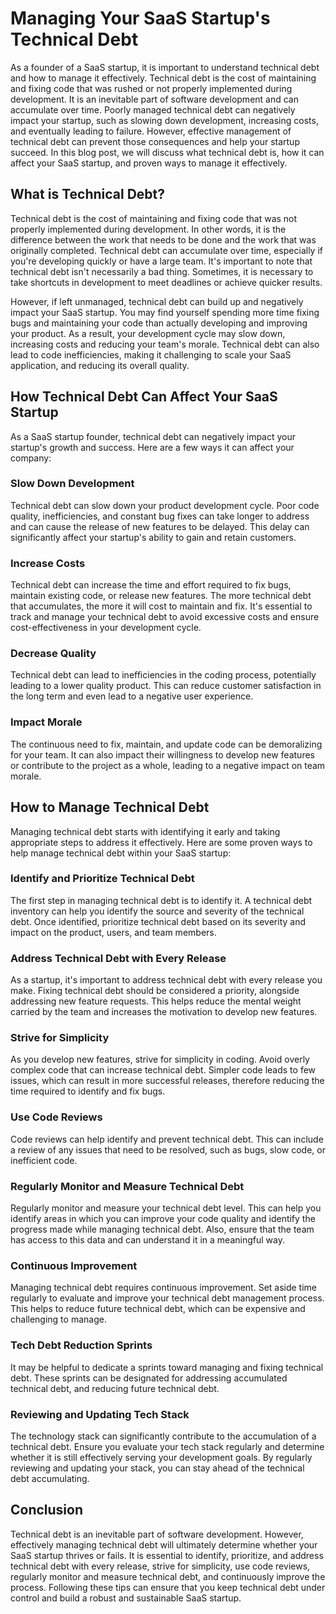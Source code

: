 # Managing Your SaaS Startup's Technical Debt

As a founder of a SaaS startup, it is important to understand technical debt and how to manage it effectively. Technical debt is the cost of maintaining and fixing code that was rushed or not properly implemented during development. It is an inevitable part of software development and can accumulate over time. Poorly managed technical debt can negatively impact your startup, such as slowing down development, increasing costs, and eventually leading to failure. However, effective management of technical debt can prevent those consequences and help your startup succeed. In this blog post, we will discuss what technical debt is, how it can affect your SaaS startup, and proven ways to manage it effectively.

## What is Technical Debt?

Technical debt is the cost of maintaining and fixing code that was not properly implemented during development. In other words, it is the difference between the work that needs to be done and the work that was originally completed. Technical debt can accumulate over time, especially if you're developing quickly or have a large team. It's important to note that technical debt isn't necessarily a bad thing. Sometimes, it is necessary to take shortcuts in development to meet deadlines or achieve quicker results.

However, if left unmanaged, technical debt can build up and negatively impact your SaaS startup. You may find yourself spending more time fixing bugs and maintaining your code than actually developing and improving your product. As a result, your development cycle may slow down, increasing costs and reducing your team's morale. Technical debt can also lead to code inefficiencies, making it challenging to scale your SaaS application, and reducing its overall quality.

## How Technical Debt Can Affect Your SaaS Startup

As a SaaS startup founder, technical debt can negatively impact your startup's growth and success. Here are a few ways it can affect your company:

### Slow Down Development

Technical debt can slow down your product development cycle. Poor code quality, inefficiencies, and constant bug fixes can take longer to address and can cause the release of new features to be delayed. This delay can significantly affect your startup's ability to gain and retain customers.

### Increase Costs

Technical debt can increase the time and effort required to fix bugs, maintain existing code, or release new features. The more technical debt that accumulates, the more it will cost to maintain and fix. It's essential to track and manage your technical debt to avoid excessive costs and ensure cost-effectiveness in your development cycle.

### Decrease Quality

Technical debt can lead to inefficiencies in the coding process, potentially leading to a lower quality product. This can reduce customer satisfaction in the long term and even lead to a negative user experience.

### Impact Morale

The continuous need to fix, maintain, and update code can be demoralizing for your team. It can also impact their willingness to develop new features or contribute to the project as a whole, leading to a negative impact on team morale.

## How to Manage Technical Debt

Managing technical debt starts with identifying it early and taking appropriate steps to address it effectively. Here are some proven ways to help manage technical debt within your SaaS startup:

### Identify and Prioritize Technical Debt

The first step in managing technical debt is to identify it. A technical debt inventory can help you identify the source and severity of the technical debt. Once identified, prioritize technical debt based on its severity and impact on the product, users, and team members.

### Address Technical Debt with Every Release

As a startup, it's important to address technical debt with every release you make. Fixing technical debt should be considered a priority, alongside addressing new feature requests. This helps reduce the mental weight carried by the team and increases the motivation to develop new features.

### Strive for Simplicity

As you develop new features, strive for simplicity in coding. Avoid overly complex code that can increase technical debt. Simpler code leads to few issues, which can result in more successful releases, therefore reducing the time required to identify and fix bugs.

### Use Code Reviews

Code reviews can help identify and prevent technical debt. This can include a review of any issues that need to be resolved, such as bugs, slow code, or inefficient code.

### Regularly Monitor and Measure Technical Debt

Regularly monitor and measure your technical debt level. This can help you identify areas in which you can improve your code quality and identify the progress made while managing technical debt. Also, ensure that the team has access to this data and can understand it in a meaningful way.

### Continuous Improvement

Managing technical debt requires continuous improvement. Set aside time regularly to evaluate and improve your technical debt management process. This helps to reduce future technical debt, which can be expensive and challenging to manage.

### Tech Debt Reduction Sprints

It may be helpful to dedicate a sprints toward managing and fixing technical debt. These sprints can be designated for addressing accumulated technical debt, and reducing future technical debt.

### Reviewing and Updating Tech Stack

The technology stack can significantly contribute to the accumulation of a technical debt. Ensure you evaluate your tech stack regularly and determine whether it is still effectively serving your development goals. By regularly reviewing and updating your stack, you can stay ahead of the technical debt accumulating.

## Conclusion

Technical debt is an inevitable part of software development. However, effectively managing technical debt will ultimately determine whether your SaaS startup thrives or fails. It is essential to identify, prioritize, and address technical debt with every release, strive for simplicity, use code reviews, regularly monitor and measure technical debt, and continuously improve the process. Following these tips can ensure that you keep technical debt under control and build a robust and sustainable SaaS startup.
